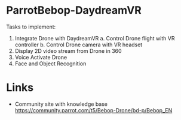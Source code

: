 # ParrotBebop-DaydreamVR

Tasks to implement:

1. Integrate Drone with DaydreamVR
   a. Control Drone flight with VR controller
   b. Control Drone camera with VR headset
2. Display 2D video stream from Drone in 360
3. Voice Activate Drone
4. Face and Object Recognition


# Links
* Community site with knowledge base https://community.parrot.com/t5/Bebop-Drone/bd-p/Bebop_EN
